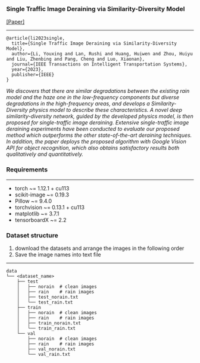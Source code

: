 ### Single Traffic Image Deraining via Similarity-Diversity Model

[[<u>Paper</u>]](https://ieeexplore.ieee.org/document/10359459)
****

```
@article{li2023single,
  title={Single Traffic Image Deraining via Similarity-Diversity Model},
  author={Li, Youxing and Lan, Rushi and Huang, Huiwen and Zhou, Huiyu and Liu, Zhenbing and Pang, Cheng and Luo, Xiaonan},
  journal={IEEE Transactions on Intelligent Transportation Systems},
  year={2023},
  publisher={IEEE}
}
 ```

*We discovers that there are similar degradations between the existing rain model and the haze one in the low-frequency
components but diverse degradations in the high-frequency areas, and develops a Similarity-Diversity physics model to
describe these characteristics. A novel deep similarity-diversity network, guided by the developed physics model, is
then proposed for single-traffic image deraining. Extensive single-traffic image deraining experiments have been
conducted to evaluate our proposed method which outperforms the other state-of-the-art deraining techniques. In
addition, the paper deploys the proposed algorithm with Google Vision API for object recognition, which also obtains
satisfactory results both qualitatively and quantitatively.*

### Requirements

****

- torch ~= 1.12.1 + cu113
- scikit-image ~= 0.19.3
- Pillow ~= 9.4.0
- torchvision ~= 0.13.1 + cu113
- matplotlib ~= 3.7.1
- tensorboardX ~= 2.2

### Dataset structure
1. download the datasets and arrange the images in the following order
2. Save the image names into text file

****
```
data
└── <dataset_name>
    ├── test    
    │   ├── norain  # clean images
    │   ├── rain    # rain images
    │   ├── test_norain.txt
    │   └── test_rain.txt
    ├── train   
    │   ├── norain  # clean images
    │   ├── rain    # rain images
    │   ├── train_norain.txt
    │   └── train_rain.txt
    └── val
        ├── norain  # clean images
        ├── rain    # rain images
        ├── val_norain.txt
        └── val_rain.txt

```
